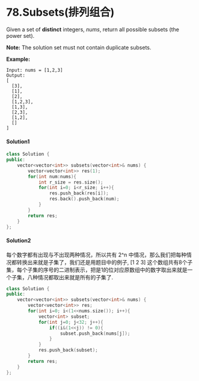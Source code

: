 # 78.Subsets(排列组合)

Given a set of **distinct** integers, *nums*, return all possible subsets (the power set).

**Note:** The solution set must not contain duplicate subsets.

**Example:**

```
Input: nums = [1,2,3]
Output:
[
  [3],
  [1],
  [2],
  [1,2,3],
  [1,3],
  [2,3],
  [1,2],
  []
]
```

#### Solution1

```c++
class Solution {
public:
    vector<vector<int>> subsets(vector<int>& nums) {
        vector<vector<int>> res(1);
        for(int num:nums){
            int r_size = res.size();
            for(int i=0; i<r_size; i++){
                res.push_back(res[i]);
                res.back().push_back(num);
            }
        }
        return res;
    }
};
```

#### Solution2

每个数字都有出现与不出现两种情况，所以共有 2^n 中情况，那么我们把每种情况都转换出来就是子集了，我们还是用题目中的例子, [1 2 3] 这个数组共有8个子集，每个子集的序号的二进制表示，把是1的位对应原数组中的数字取出来就是一个子集，八种情况都取出来就是所有的子集了.

```c++
class Solution {
public:
    vector<vector<int>> subsets(vector<int>& nums) {
        vector<vector<int>> res;
        for(int i=0; i<(1<<nums.size()); i++){
            vector<int> subset;
            for(int j=0; j<32; j++){
                if((i&(1<<j)) != 0){
                    subset.push_back(nums[j]);
                }
            }
            res.push_back(subset);
        }
        return res;
    }
};
```


